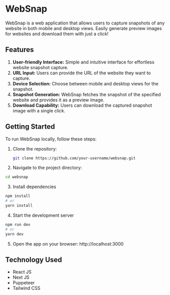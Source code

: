 # WebSnap
WebSnap is a web application that allows users to capture snapshots of any website in both mobile and desktop views. Easily generate preview images for websites and download them with just a click!

## Features
1. **User-friendly Interface:** Simple and intuitive interface for effortless website snapshot capture.
2. **URL Input:** Users can provide the URL of the website they want to capture.
3. **Device Selection:** Choose between mobile and desktop views for the snapshot.
4. **Snapshot Generation:** WebSnap fetches the snapshot of the specified website and provides it as a preview image.
5. **Download Capability:** Users can download the captured snapshot image with a single click.

## Getting Started
To run WebSnap locally, follow these steps:
1. Clone the repository:

   ```bash
   git clone https://github.com/your-username/websnap.git
    ```
2. Navigate to the project directory:
  ```bash
  cd websnap
  ```
3. Install dependencies
  ```bash
  npm install
  # or
  yarn install
  ```
4. Start the development server
  ```bash
  npm run dev
  # or
  yarn dev
  ```
5. Open the app on your browser: http://localhost:3000

## Technology Used
* React JS
* Next JS
* Puppeteer
* Tailwind CSS
